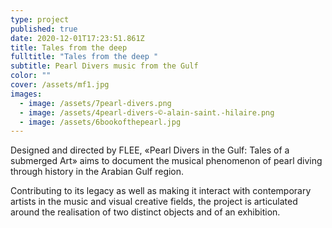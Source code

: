 ```yaml
---
type: project
published: true
date: 2020-12-01T17:23:51.861Z
title: Tales from the deep
fulltitle: "Tales from the deep "
subtitle: Pearl Divers music from the Gulf
color: ""
cover: /assets/mf1.jpg
images:
  - image: /assets/7pearl-divers.png
  - image: /assets/4pearl-divers-©-alain-saint.-hilaire.png
  - image: /assets/6bookofthepearl.jpg
---
```

Designed and directed by FLEE, «Pearl Divers in the Gulf: Tales of asubmerged Art» aims to document the musical phenomenon of pearldiving through history in the Arabian Gulf region.

Contributing to its legacy as well as making it interact with contemporaryartists in the music and visual creative fields, the project is articulatedaround the realisation of two distinct objects and of an exhibition.
